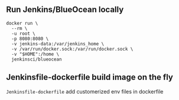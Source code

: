 

## Run Jenkins/BlueOcean locally
```
docker run \                                                           
  --rm \
  -u root \
  -p 8080:8080 \
  -v jenkins-data:/var/jenkins_home \
  -v /var/run/docker.sock:/var/run/docker.sock \
  -v "$HOME":/home \
  jenkinsci/blueocean
  ```

## Jenkinsfile-dockerfile build image on the fly
`Jenkinsfile-dockerfile` add customerized env files in dockerfile
